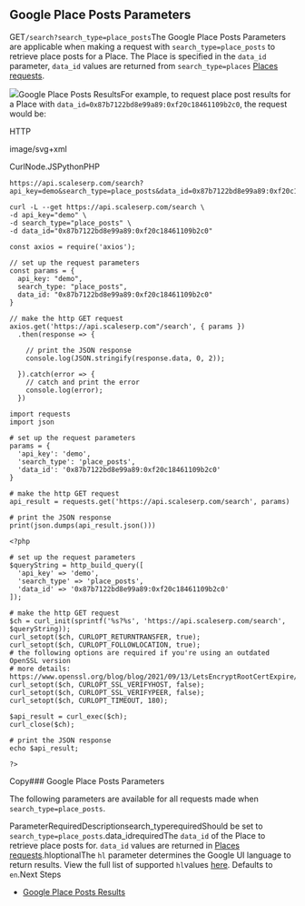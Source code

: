 Google Place Posts Parameters
-----------------------------

GET`/search?search_type=place_posts`The Google Place Posts Parameters are applicable when making a request with `search_type=place_posts` to retrieve place posts for a Place. The Place is specified in the `data_id` parameter, `data_id` values are returned from `search_type=places` [Places requests](/docs/search-api/searches/google/places).

![](https://apiimages.imgix.net/scaleserp/images/png/docs/google_place_posts.png?auto=format&ixlib=react-9.5.1-beta.1&w=600)Google Place Posts ResultsFor example, to request place post results for a Place with `data_id=0x87b7122bd8e99a89:0xf20c18461109b2c0`, the request would be:



HTTP



image/svg+xml
































CurlNode.JSPythonPHP
```
https://api.scaleserp.com/search?api_key=demo&search_type=place_posts&data_id=0x87b7122bd8e99a89:0xf20c18461109b2c0
```

```
curl -L --get https://api.scaleserp.com/search \
-d api_key="demo" \
-d search_type="place_posts" \
-d data_id="0x87b7122bd8e99a89:0xf20c18461109b2c0"
```

```
const axios = require('axios');

// set up the request parameters
const params = {
  api_key: "demo",
  search_type: "place_posts",
  data_id: "0x87b7122bd8e99a89:0xf20c18461109b2c0"
}

// make the http GET request
axios.get('https://api.scaleserp.com"/search', { params })
  .then(response => {

    // print the JSON response
    console.log(JSON.stringify(response.data, 0, 2));

  }).catch(error => {
    // catch and print the error
    console.log(error);
  })
```

```
import requests
import json

# set up the request parameters
params = {
  'api_key': 'demo',
  'search_type': 'place_posts',
  'data_id': '0x87b7122bd8e99a89:0xf20c18461109b2c0'
}

# make the http GET request
api_result = requests.get('https://api.scaleserp.com/search', params)

# print the JSON response
print(json.dumps(api_result.json()))
```

```
<?php
      
# set up the request parameters
$queryString = http_build_query([
  'api_key' => 'demo',
  'search_type' => 'place_posts',
  'data_id' => '0x87b7122bd8e99a89:0xf20c18461109b2c0'
]);

# make the http GET request
$ch = curl_init(sprintf('%s?%s', 'https://api.scaleserp.com/search', $queryString));
curl_setopt($ch, CURLOPT_RETURNTRANSFER, true);
curl_setopt($ch, CURLOPT_FOLLOWLOCATION, true);
# the following options are required if you're using an outdated OpenSSL version
# more details: https://www.openssl.org/blog/blog/2021/09/13/LetsEncryptRootCertExpire/
curl_setopt($ch, CURLOPT_SSL_VERIFYHOST, false);
curl_setopt($ch, CURLOPT_SSL_VERIFYPEER, false);
curl_setopt($ch, CURLOPT_TIMEOUT, 180);

$api_result = curl_exec($ch);
curl_close($ch);

# print the JSON response
echo $api_result;

?>
```
Copy### Google Place Posts Parameters

The following parameters are available for all requests made when `search_type=place_posts`.

ParameterRequiredDescriptionsearch\_typerequiredShould be set to `search_type=place_posts`.data\_idrequiredThe `data_id` of the Place to retrieve place posts for. `data_id` values are returned in [Places requests](/docs/search-api/searches/google/places).hloptionalThe `hl` parameter determines the Google UI language to return results. View the full list of supported `hl`values [here](/docs/search-api/reference/google-languages). Defaults to `en`.Next Steps

* [Google Place Posts Results](/docs/search-api/results/google/place-posts)
